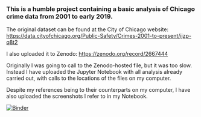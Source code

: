 ### This is a humble project containing a basic analysis of Chicago crime data from 2001 to early 2019.

The original dataset can be found at the City of Chicago website: 
https://data.cityofchicago.org/Public-Safety/Crimes-2001-to-present/ijzp-q8t2

I also uploaded it to Zenodo: 
https://zenodo.org/record/2667444

Originally I was going to call to the Zenodo-hosted file, but it was too slow. Instead I have uploaded the Jupyter Notebook with all analysis already carried out, with calls to the locations of the files on my computer.

Despite my references being to their counterparts on my computer, I have also uploaded the screenshots I refer to in my Notebook.

[![Binder](https://mybinder.org/badge_logo.svg)](https://mybinder.org/v2/gh/biof309/spring2019-solo-project-shuzhang96/tree/master/Project1-Chicago-Crime-Data/master)
